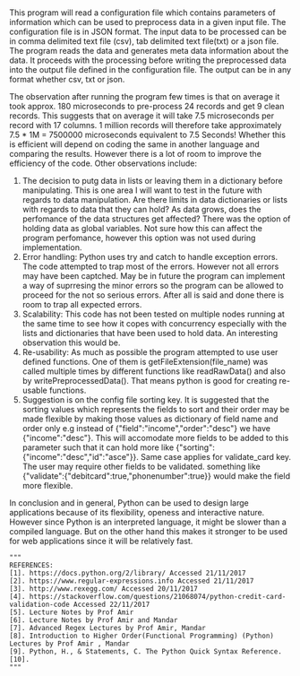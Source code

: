 # 
This program will read a configuration file which contains parameters of information which can be used to preprocess data in a given input file. The configuration file is in JSON format. The input data to be processed can be in comma delimited text file (csv), tab delimited text file(txt) or a json file. The program reads the data and generates meta data information about the data. It proceeds with the processing before writing the preprocessed data into the output file defined in the configuration file. The output can be in any format whether csv, txt or json.

The observation after running the program few times is that on average it took approx. 180 microseconds to pre-process 24 records and get 9 clean records. This suggests that on average it will take 7.5 microseconds per record with 17 columns. 1 million records will therefore take approximately 7.5 * 1M = 7500000 microseconds equivalent to 7.5 Seconds! Whether this is efficient will depend on coding the same in another language and comparing the results. However there is a lot of room to improve the efficiency of the code. Other observations include:
1. The decision to putg data in lists or leaving them in a dictionary before manipulating. This is one area I will want to test in the future with regards to data manipulation. Are there limits in data dictionaries or lists with regards to data that they can hold? As data grows, does the perfomance of the data structures get affected? There was the option of holding data as global variables. Not sure how this can affect the program perfomance, however this option was not used during implementation.
2. Error handling: Python uses try and catch to handle exception errors. The code attempted to trap most of the errors. However not all errors may have been captched. May be in future the program can implement a way of suprresing the minor errors so the program can be allowed to proceed for the not so serious errors. After all is said and done there is room to trap all expected errors. 
3. Scalability: This code has not been tested on multiple nodes running at the same time to see how it copes with concurrency especially with the lists and dictionaries that have been used to hold data. An interesting observation this would be.
4. Re-usability: As much as possible the program attempted to use user defined functions. One of them is getFileExtension(file_name)
was called multiple times by different functions like readRawData() and also by writePreprocessedData(). That means python is good for creating re-usable functions.
5. Suggestion is on the config file sorting key. It is suggested that the sorting values which represents the fields to sort and their order may be made flexible by making those values as dictionary of field name and order only e.g instead of {"field":"income","order":"desc"} we have {"income":"desc"}. This will accomodate more fields to be added to this parameter such that it can hold more like  {"sorting":{"income":"desc","id":"asce"}}. Same case applies for validate_card key. The user may require other fields to be validated. something like {"validate":{"debitcard":true,"phonenumber":true}} would make the field more flexible.

In conclusion and in general,  Python can be used to design large applications because of its flexibility, openess and interactive nature. However since Python is an interpreted language, it might be slower than a compiled language. But on the other hand this makes it stronger to be used for web applications since it will be relatively fast.


    """
    REFERENCES:
    [1]. https://docs.python.org/2/library/ Accessed 21/11/2017
    [2]. https://www.regular-expressions.info Accessed 21/11/2017
    [3]. http://www.rexegg.com/ Accessed 20/11/2017
    [4]. https://stackoverflow.com/questions/21068074/python-credit-card-validation-code Accessed 22/11/2017
    [5]. Lecture Notes by Prof Amir 
    [6]. Lecture Notes by Prof Amir and Mandar
    [7]. Advanced Regex Lectures by Prof Amir, Mandar 
    [8]. Introduction to Higher Order(Functional Programming) (Python) Lectures by Prof Amir , Mandar 
    [9]. Python, H., & Statements, C. The Python Quick Syntax Reference.
    [10]. 
    """